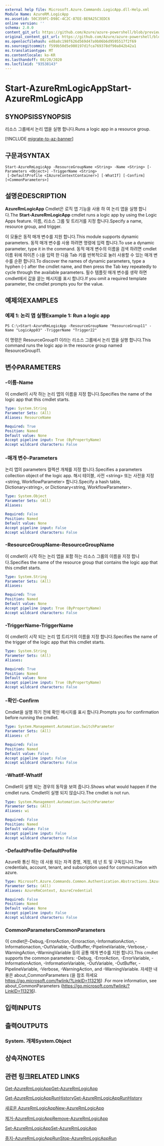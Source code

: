 ```yaml
---
external help file: Microsoft.Azure.Commands.LogicApp.dll-Help.xml
Module Name: AzureRM.LogicApp
ms.assetid: 50C359FC-D98C-4C2C-87EE-BE9A25C3EDC6
online version: ''
schema: 2.0.0
content_git_url: https://github.com/Azure/azure-powershell/blob/preview/src/ResourceManager/LogicApp/Commands.LogicApp/help/Start-AzureRmLogicApp.md
original_content_git_url: https://github.com/Azure/azure-powershell/blob/preview/src/ResourceManager/LogicApp/Commands.LogicApp/help/Start-AzureRmLogicApp.md
ms.openlocfilehash: ed8a8c198f626d569d47a9b06b6d9595517f2f69
ms.sourcegitcommit: f599b50d5e980197d1fca769378df90a842b42a1
ms.translationtype: MT
ms.contentlocale: ko-KR
ms.lasthandoff: 08/20/2020
ms.locfileid: "93538143"
---
```

# <span data-ttu-id="47273-101">Start-AzureRmLogicApp</span><span class="sxs-lookup"><span data-stu-id="47273-101">Start-AzureRmLogicApp</span></span>

## <span data-ttu-id="47273-102">SYNOPSIS</span><span class="sxs-lookup"><span data-stu-id="47273-102">SYNOPSIS</span></span>
<span data-ttu-id="47273-103">리소스 그룹에서 논리 앱을 실행 합니다.</span><span class="sxs-lookup"><span data-stu-id="47273-103">Runs a logic app in a resource group.</span></span>

[!INCLUDE [migrate-to-az-banner](../../includes/migrate-to-az-banner.md)]

## <span data-ttu-id="47273-104">구문과</span><span class="sxs-lookup"><span data-stu-id="47273-104">SYNTAX</span></span>

```
Start-AzureRmLogicApp -ResourceGroupName <String> -Name <String> [-Parameters <Object>] -TriggerName <String>
 [-DefaultProfile <IAzureContextContainer>] [-WhatIf] [-Confirm] [<CommonParameters>]
```

## <span data-ttu-id="47273-105">설명은</span><span class="sxs-lookup"><span data-stu-id="47273-105">DESCRIPTION</span></span>
<span data-ttu-id="47273-106">**AzureRmLogicApp** Cmdlet은 로직 앱 기능을 사용 하 여 논리 앱을 실행 합니다.</span><span class="sxs-lookup"><span data-stu-id="47273-106">The **Start-AzureRmLogicApp** cmdlet runs a logic app by using the Logic Apps feature.</span></span>
<span data-ttu-id="47273-107">이름, 리소스 그룹 및 트리거를 지정 합니다.</span><span class="sxs-lookup"><span data-stu-id="47273-107">Specify a name, resource group, and trigger.</span></span>

<span data-ttu-id="47273-108">이 모듈은 동적 매개 변수를 지원 합니다.</span><span class="sxs-lookup"><span data-stu-id="47273-108">This module supports dynamic parameters.</span></span>
<span data-ttu-id="47273-109">동적 매개 변수를 사용 하려면 명령에 입력 합니다.</span><span class="sxs-lookup"><span data-stu-id="47273-109">To use a dynamic parameter, type it in the command.</span></span>
<span data-ttu-id="47273-110">동적 매개 변수의 이름을 검색 하려면 cmdlet 이름 뒤에 하이픈 (-)을 입력 한 다음 Tab 키를 반복적으로 눌러 사용할 수 있는 매개 변수를 순환 합니다.</span><span class="sxs-lookup"><span data-stu-id="47273-110">To discover the names of dynamic parameters, type a hyphen (-) after the cmdlet name, and then press the Tab key repeatedly to cycle through the available parameters.</span></span>
<span data-ttu-id="47273-111">필수 템플릿 매개 변수를 생략 하면 cmdlet에서 값을 묻는 메시지를 표시 합니다.</span><span class="sxs-lookup"><span data-stu-id="47273-111">If you omit a required template parameter, the cmdlet prompts you for the value.</span></span>

## <span data-ttu-id="47273-112">예제의</span><span class="sxs-lookup"><span data-stu-id="47273-112">EXAMPLES</span></span>

### <span data-ttu-id="47273-113">예제 1: 논리 앱 실행</span><span class="sxs-lookup"><span data-stu-id="47273-113">Example 1: Run a logic app</span></span>
```
PS C:\>Start-AzureRmLogicApp -ResourceGroupName "ResourceGroup11" -Name "LogicApp03" -TriggerName "Trigger22"
```

<span data-ttu-id="47273-114">이 명령은 ResourceGroup11 이라는 리소스 그룹에서 논리 앱을 실행 합니다.</span><span class="sxs-lookup"><span data-stu-id="47273-114">This command runs the logic app in the resource group named ResourceGroup11.</span></span>

## <span data-ttu-id="47273-115">변수</span><span class="sxs-lookup"><span data-stu-id="47273-115">PARAMETERS</span></span>

### <span data-ttu-id="47273-116">-이름</span><span class="sxs-lookup"><span data-stu-id="47273-116">-Name</span></span>
<span data-ttu-id="47273-117">이 cmdlet이 시작 하는 논리 앱의 이름을 지정 합니다.</span><span class="sxs-lookup"><span data-stu-id="47273-117">Specifies the name of the logic app that this cmdlet starts.</span></span>

```yaml
Type: System.String
Parameter Sets: (All)
Aliases: ResourceName

Required: True
Position: Named
Default value: None
Accept pipeline input: True (ByPropertyName)
Accept wildcard characters: False
```

### <span data-ttu-id="47273-118">-매개 변수</span><span class="sxs-lookup"><span data-stu-id="47273-118">-Parameters</span></span>
<span data-ttu-id="47273-119">논리 앱의 parameters 컬렉션 개체를 지정 합니다.</span><span class="sxs-lookup"><span data-stu-id="47273-119">Specifies a parameters collection object of the logic app.</span></span>
<span data-ttu-id="47273-120">해시 테이블, 사전 \<string\> 또는 사전을 지정 \<string, WorkflowParameter\> 합니다.</span><span class="sxs-lookup"><span data-stu-id="47273-120">Specify a hash table, Dictionary\<string\>, or Dictionary\<string, WorkflowParameter\>.</span></span>

```yaml
Type: System.Object
Parameter Sets: (All)
Aliases: 

Required: False
Position: Named
Default value: None
Accept pipeline input: False
Accept wildcard characters: False
```

### <span data-ttu-id="47273-121">-ResourceGroupName</span><span class="sxs-lookup"><span data-stu-id="47273-121">-ResourceGroupName</span></span>
<span data-ttu-id="47273-122">이 cmdlet이 시작 하는 논리 앱을 포함 하는 리소스 그룹의 이름을 지정 합니다.</span><span class="sxs-lookup"><span data-stu-id="47273-122">Specifies the name of the resource group that contains the logic app that this cmdlet starts.</span></span>

```yaml
Type: System.String
Parameter Sets: (All)
Aliases: 

Required: True
Position: Named
Default value: None
Accept pipeline input: True (ByPropertyName)
Accept wildcard characters: False
```

### <span data-ttu-id="47273-123">-TriggerName</span><span class="sxs-lookup"><span data-stu-id="47273-123">-TriggerName</span></span>
<span data-ttu-id="47273-124">이 cmdlet이 시작 되는 논리 앱 트리거의 이름을 지정 합니다.</span><span class="sxs-lookup"><span data-stu-id="47273-124">Specifies the name of the trigger of the logic app that this cmdlet starts.</span></span>

```yaml
Type: System.String
Parameter Sets: (All)
Aliases: 

Required: True
Position: Named
Default value: None
Accept pipeline input: True (ByPropertyName)
Accept wildcard characters: False
```

### <span data-ttu-id="47273-125">-확인</span><span class="sxs-lookup"><span data-stu-id="47273-125">-Confirm</span></span>
<span data-ttu-id="47273-126">Cmdlet을 실행 하기 전에 확인 메시지를 표시 합니다.</span><span class="sxs-lookup"><span data-stu-id="47273-126">Prompts you for confirmation before running the cmdlet.</span></span>

```yaml
Type: System.Management.Automation.SwitchParameter
Parameter Sets: (All)
Aliases: cf

Required: False
Position: Named
Default value: False
Accept pipeline input: False
Accept wildcard characters: False
```

### <span data-ttu-id="47273-127">-WhatIf</span><span class="sxs-lookup"><span data-stu-id="47273-127">-WhatIf</span></span>
<span data-ttu-id="47273-128">Cmdlet이 실행 되는 경우의 동작을 보여 줍니다.</span><span class="sxs-lookup"><span data-stu-id="47273-128">Shows what would happen if the cmdlet runs.</span></span>
<span data-ttu-id="47273-129">Cmdlet이 실행 되지 않습니다.</span><span class="sxs-lookup"><span data-stu-id="47273-129">The cmdlet is not run.</span></span>

```yaml
Type: System.Management.Automation.SwitchParameter
Parameter Sets: (All)
Aliases: wi

Required: False
Position: Named
Default value: False
Accept pipeline input: False
Accept wildcard characters: False
```

### <span data-ttu-id="47273-130">-DefaultProfile</span><span class="sxs-lookup"><span data-stu-id="47273-130">-DefaultProfile</span></span>
<span data-ttu-id="47273-131">Azure와 통신 하는 데 사용 되는 자격 증명, 계정, 테 넌 트 및 구독입니다.</span><span class="sxs-lookup"><span data-stu-id="47273-131">The credentials, account, tenant, and subscription used for communication with azure.</span></span>

```yaml
Type: Microsoft.Azure.Commands.Common.Authentication.Abstractions.IAzureContextContainer
Parameter Sets: (All)
Aliases: AzureRmContext, AzureCredential

Required: False
Position: Named
Default value: None
Accept pipeline input: False
Accept wildcard characters: False
```

### <span data-ttu-id="47273-132">CommonParameters</span><span class="sxs-lookup"><span data-stu-id="47273-132">CommonParameters</span></span>
<span data-ttu-id="47273-133">이 cmdlet은-Debug,-ErrorAction,-Erroraction,-InformationAction,-Informationaction,-OutVariable,-OutBuffer,-PipelineVariable,-Verbose,-WarningAction,-WarningVariable 등의 공통 매개 변수를 지원 합니다.</span><span class="sxs-lookup"><span data-stu-id="47273-133">This cmdlet supports the common parameters: -Debug, -ErrorAction, -ErrorVariable, -InformationAction, -InformationVariable, -OutVariable, -OutBuffer, -PipelineVariable, -Verbose, -WarningAction, and -WarningVariable.</span></span> <span data-ttu-id="47273-134">자세한 내용은 about_CommonParameters (을 참조 하세요 https://go.microsoft.com/fwlink/?LinkID=113216) .</span><span class="sxs-lookup"><span data-stu-id="47273-134">For more information, see about_CommonParameters (https://go.microsoft.com/fwlink/?LinkID=113216).</span></span>

## <span data-ttu-id="47273-135">입력</span><span class="sxs-lookup"><span data-stu-id="47273-135">INPUTS</span></span>

## <span data-ttu-id="47273-136">출력</span><span class="sxs-lookup"><span data-stu-id="47273-136">OUTPUTS</span></span>

### <span data-ttu-id="47273-137">System. 개체</span><span class="sxs-lookup"><span data-stu-id="47273-137">System.Object</span></span>

## <span data-ttu-id="47273-138">상속자</span><span class="sxs-lookup"><span data-stu-id="47273-138">NOTES</span></span>

## <span data-ttu-id="47273-139">관련 링크</span><span class="sxs-lookup"><span data-stu-id="47273-139">RELATED LINKS</span></span>

[<span data-ttu-id="47273-140">Get-AzureRmLogicApp</span><span class="sxs-lookup"><span data-stu-id="47273-140">Get-AzureRmLogicApp</span></span>](./Get-AzureRmLogicApp.md)

[<span data-ttu-id="47273-141">Get-AzureRmLogicAppRunHistory</span><span class="sxs-lookup"><span data-stu-id="47273-141">Get-AzureRmLogicAppRunHistory</span></span>](./Get-AzureRmLogicAppRunHistory.md)

[<span data-ttu-id="47273-142">새로운 AzureRmLogicApp</span><span class="sxs-lookup"><span data-stu-id="47273-142">New-AzureRmLogicApp</span></span>](./New-AzureRmLogicApp.md)

[<span data-ttu-id="47273-143">제거-AzureRmLogicApp</span><span class="sxs-lookup"><span data-stu-id="47273-143">Remove-AzureRmLogicApp</span></span>](./Remove-AzureRmLogicApp.md)

[<span data-ttu-id="47273-144">Set-AzureRmLogicApp</span><span class="sxs-lookup"><span data-stu-id="47273-144">Set-AzureRmLogicApp</span></span>](./Set-AzureRmLogicApp.md)

[<span data-ttu-id="47273-145">중지-AzureRmLogicAppRun</span><span class="sxs-lookup"><span data-stu-id="47273-145">Stop-AzureRmLogicAppRun</span></span>](./Stop-AzureRmLogicAppRun.md)


